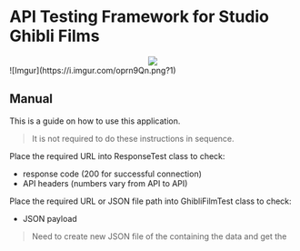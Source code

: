 # API Testing Framework for Studio Ghibli Films

<div style="text-align:center"><img src="https://i.imgur.com/oprn9Qn.png?1" /></div>
![Imgur](https://i.imgur.com/oprn9Qn.png?1)

## Manual

This is a guide on how to use this application.

> It is not required to do these instructions in sequence.

Place the required URL into ResponseTest class to check:

  - response code (200 for successful connection)
  - API headers (numbers vary from API to API)

Place the required URL or JSON file path into GhibliFilmTest class to check:

  - JSON payload

> Need to create new JSON file of the containing the data and get the  

